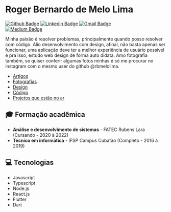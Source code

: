 # Roger Bernardo de Melo Lima
  
[![Github Badge](https://img.shields.io/badge/-Github-000?style=flat-square&logo=Github&logoColor=white&link=https://github.com/rbmelolima)](https://github.com/rbmelolima)
[![Linkedin Badge](https://img.shields.io/badge/-LinkedIn-blue?style=flat-square&logo=Linkedin&logoColor=white&link=https://www.linkedin.com/in/rbmelolima/)](https://www.linkedin.com/in/rbmelolima/)
[![Gmail Badge](https://img.shields.io/badge/-Gmail-c14438?style=flat-square&logo=Gmail&logoColor=white&link=mailto:rbmelolima@gmail.com)](mailto:rbmelolima@gmail.com/)  
[![Medium Badge](https://img.shields.io/badge/-Medium-000000?style=flat-square&logo=Medium&logoColor=white&link=https://medium.com/@rbmelolima)](https://medium.com/@rbmelolima)  

Minha paixão é resolver problemas, principalmente quando posso resolver com código. Alio desenvolvimento com design, afinal, não basta apenas ser funcionar, uma aplicação deve ter a melhor experiência de usuário possível e pra isso, estudo web design de forma auto didata. Amo fotografia também, se quiser conferir algumas fotos minhas é só me procurar no instagram com o mesmo user do github @rbmelolima. 

- [Artigos](https://medium.com/@rbmelolima)
- [Fotografias](https://www.instagram.com/rbmelolima/)
- [Design](https://dribbble.com/rbmelolima)
- [Código](https://github.com/rbmelolima)
- [Projetos que estão no ar](https://github.com/rbmelolima/rbmelolima/blob/master/projetos.md)

## :mortar_board: Formação acadêmica 
- **Análise e desenvolvimento de sistemas** - FATEC Rubens Lara (Cursando - 2020 à 2022)
- **Técnico em informática** - IFSP Campus Cubatão (Completo - 2016 à 2019)

## :computer: Tecnologias
- Javascript
- Typescript
- Node.js
- React.js
- Flutter
- Dart

